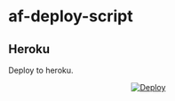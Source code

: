 # af-deploy-script

<!-- ## Railway

[![Deploy on Railway](https://railway.app/button.svg)](https://railway.app/new/template?template=)
<br> -->

## Heroku

Deploy to heroku.
<p align="center">
<a href="https://heroku.com/deploy?template=https://github.com//af-deploy-script">
  <img src="https://www.herokucdn.com/deploy/button.svg" alt="Deploy">
</a>
</p>

